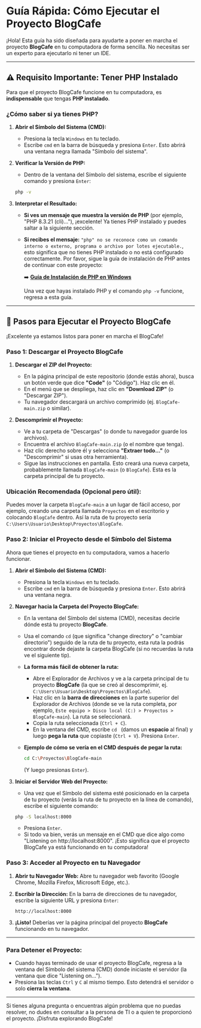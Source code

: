 # Guía Rápida: Cómo Ejecutar el Proyecto BlogCafe

¡Hola! Esta guía ha sido diseñada para ayudarte a poner en marcha el proyecto **BlogCafe** en tu computadora de forma sencilla. No necesitas ser un experto para ejecutarlo ni tener un IDE.

---

## ⚠️ Requisito Importante: Tener PHP Instalado

Para que el proyecto BlogCafe funcione en tu computadora, es **indispensable** que tengas **PHP instalado**.

### ¿Cómo saber si ya tienes PHP?

1.  **Abrir el Símbolo del Sistema (CMD):**
    * Presiona la tecla `Windows` en tu teclado.
    * Escribe `cmd` en la barra de búsqueda y presiona `Enter`. Esto abrirá una ventana negra llamada "Símbolo del sistema".

2.  **Verificar la Versión de PHP:**
    * Dentro de la ventana del Símbolo del sistema, escribe el siguiente comando y presiona `Enter`:

    ```bash
    php -v
    ```

3.  **Interpretar el Resultado:**
    * **Si ves un mensaje que muestra la versión de PHP** (por ejemplo, "PHP 8.3.21 (cli)..."), ¡excelente! Ya tienes PHP instalado y puedes saltar a la siguiente sección.
    * **Si recibes el mensaje:** `"php" no se reconoce como un comando interno o externo, programa o archivo por lotes ejecutable.`, esto significa que no tienes PHP instalado o no está configurado correctamente. Por favor, sigue la guía de instalación de PHP antes de continuar con este proyecto:

        ➡️ **[Guía de Instalación de PHP en Windows](https://github.com/RangerLeonardo/Install-PHP)**

        Una vez que hayas instalado PHP y el comando `php -v` funcione, regresa a esta guía.

---

## 🚀 Pasos para Ejecutar el Proyecto BlogCafe

¡Excelente ya estamos listos para poner en marcha el BlogCafe!

### Paso 1: Descargar el Proyecto BlogCafe

1.  **Descargar el ZIP del Proyecto:**
    * En la página principal de este repositorio (donde estás ahora), busca un botón verde que dice **"Code"** (o "Código"). Haz clic en él.
    * En el menú que se despliega, haz clic en **"Download ZIP"** (o "Descargar ZIP").
    * Tu navegador descargará un archivo comprimido (ej. `BlogCafe-main.zip` o similar).

2.  **Descomprimir el Proyecto:**
    * Ve a tu carpeta de "Descargas" (o donde tu navegador guarde los archivos).
    * Encuentra el archivo `BlogCafe-main.zip` (o el nombre que tenga).
    * Haz clic derecho sobre él y selecciona **"Extraer todo..."** (o "Descomprimir" si usas otra herramienta).
    * Sigue las instrucciones en pantalla. Esto creará una nueva carpeta, probablemente llamada `BlogCafe-main` (o `BlogCafe`). Esta es la carpeta principal de tu proyecto.

### Ubicación Recomendada (Opcional pero útil):

Puedes mover la carpeta `BlogCafe-main` a un lugar de fácil acceso, por ejemplo, creando una carpeta llamada `Proyectos` en el escritorio y colocando `BlogCafe` dentro. Así la ruta de tu proyecto sería `C:\Users\Usuario\Desktop\Proyectos\BlogCafe`.

### Paso 2: Iniciar el Proyecto desde el Símbolo del Sistema

Ahora que tienes el proyecto en tu computadora, vamos a hacerlo funcionar.

1.  **Abrir el Símbolo del Sistema (CMD):**
    * Presiona la tecla `Windows` en tu teclado.
    * Escribe `cmd` en la barra de búsqueda y presiona `Enter`. Esto abrirá una ventana negra.

2.  **Navegar hacia la Carpeta del Proyecto BlogCafe:**
    * En la ventana del Símbolo del sistema (CMD), necesitas decirle dónde está tu proyecto **BlogCafe**.
    * Usa el comando `cd` (que significa "change directory" o "cambiar directorio") seguido de la ruta de tu proyecto, esta ruta la podrás encontrar donde dejaste la carpeta BlogCafe (si no recuerdas la ruta ve el siguiente tip).

    * **La forma más fácil de obtener la ruta:**
        * Abre el Explorador de Archivos y ve a la carpeta principal de tu proyecto **BlogCafe** (la que se creó al descomprimir, ej. `C:\Users\Usuario\Desktop\Proyectos\BlogCafe`).
        * Haz clic en la **barra de direcciones** en la parte superior del Explorador de Archivos (donde se ve la ruta completa, por ejemplo, `Este equipo > Disco local (C:) > Proyectos > BlogCafe-main`). La ruta se seleccionará.
        * Copia la ruta seleccionada (`Ctrl + C`).
        * En la ventana del CMD, escribe `cd ` (damos un **espacio** al final) y luego **pega la ruta** que copiaste (`Ctrl + V`). Presiona `Enter`.

    * **Ejemplo de cómo se vería en el CMD después de pegar la ruta:**
        ```bash
        cd C:\Proyectos\BlogCafe-main
        ```
        (Y luego presionas `Enter`).

3.  **Iniciar el Servidor Web del Proyecto:**
    * Una vez que el Símbolo del sistema esté posicionado en la carpeta de tu proyecto (verás la ruta de tu proyecto en la línea de comando), escribe el siguiente comando:

    ```bash
    php -S localhost:8000
    ```
    * Presiona `Enter`.
    * Si todo va bien, verás un mensaje en el CMD que dice algo como "Listening on http://localhost:8000". ¡Esto significa que el proyecto BlogCafe ya está funcionando en tu computadora!

### Paso 3: Acceder al Proyecto en tu Navegador

1.  **Abrir tu Navegador Web:** Abre tu navegador web favorito (Google Chrome, Mozilla Firefox, Microsoft Edge, etc.).
2.  **Escribir la Dirección:** En la barra de direcciones de tu navegador, escribe la siguiente URL y presiona `Enter`:

    ```
    http://localhost:8000
    ```
3.  **¡Listo!** Deberías ver la página principal del proyecto **BlogCafe** funcionando en tu navegador.

---

### Para Detener el Proyecto:

* Cuando hayas terminado de usar el proyecto BlogCafe, regresa a la ventana del Símbolo del sistema (CMD) donde iniciaste el servidor (la ventana que dice "Listening on...").
* Presiona las teclas `Ctrl` y `C` al mismo tiempo. Esto detendrá el servidor o solo **cierra la ventana**.

---

Si tienes alguna pregunta o encuentras algún problema que no puedas resolver, no dudes en consultar a la persona de TI o a quien te proporcionó el proyecto. ¡Disfruta explorando BlogCafe!